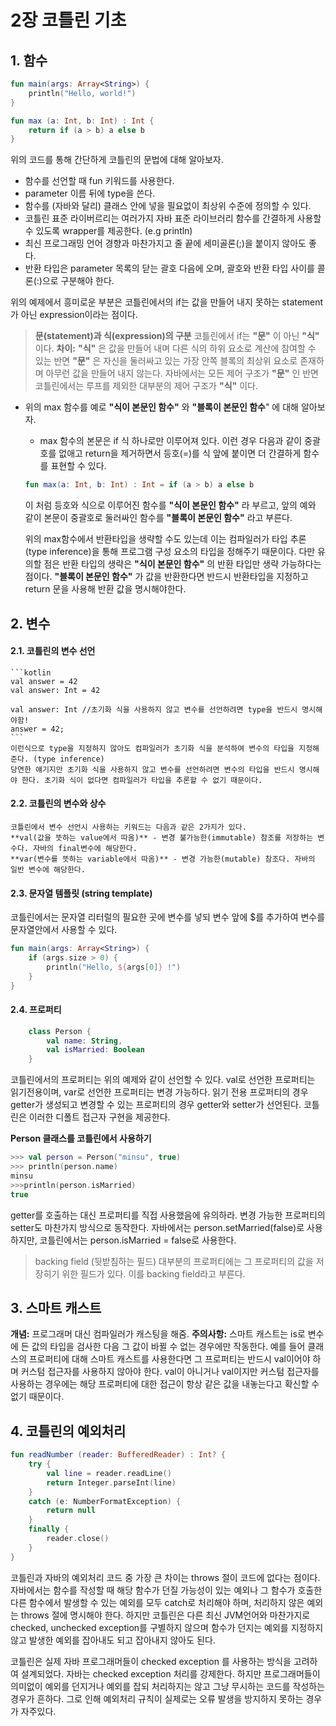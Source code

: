 # 2장 코틀린 기초

## 1. 함수
```kotlin
fun main(args: Array<String>) {
    println("Hello, world!")
}

fun max (a: Int, b: Int) : Int {
    return if (a > b) a else b
}
```

위의 코드를 통해 간단하게 코틀린의 문법에 대해 알아보자.
- 함수를 선언할 때 fun 키워드를 사용한다.
- parameter 이름 뒤에 type을 쓴다.
- 함수를 (자바와 달리) 클래스 안에 넣을 필요없이 최상위 수준에 정의할 수 있다.
- 코틀린 표준 라이버르리는 여러가지 자바 표준 라이브러리 함수를 간결하게 사용할 수 있도록 wrapper를 제공한다. (e.g println)
- 최신 프로그래밍 언어 경향과 마찬가지고 줄 끝에 세미골론(;)을 붙이지 않아도 좋다.
- 반환 타입은 parameter 목록의 닫는 괄호 다음에 오며, 괄호와 반환 타입 사이를 콜론(:)으로 구분해야 한다.

위의 예제에서 흥미로운 부분은 코틀린에서의 if는 값을 만들어 내지 못하는 statement가 아닌 expression이라는 점이다.
> **문(statement)과 식(expression)의 구분**
코틀린에서 if는 **"문"** 이 아닌 **"식"** 이다. 
**차이:**  **"식"** 은 값을 만들어 내며 다른 식의 하위 요소로 계산에 참여할 수 있는 반면 **"문"** 은 자신을 둘러싸고 있는 가장 안쪽 블록의 최상위 요소로 존재하며 아무런 값을 만들어 내지 않는다.
자바에서는 모든 제어 구조가 **"문"** 인 반면 코틀린에서는 루프를 제외한 대부분의 제어 구조가 **"식"** 이다.

- 위의 max 함수를 예로 **"식이 본문인 함수"** 와 **"블록이 본문인 함수**" 에 대해 알아보자.
	- max 함수의 본문은 if 식 하나로만 이루어져 있다. 이런 경우 다음과 같이 중괄호를 없애고 return을 제거하면서 등호(=)를 식 앞에 붙이면 더 간결하게 함수를 표현할 수 있다.
	```kotlin
  fun max(a: Int, b: Int) : Int = if (a > b) a else b
  ``` 
  이 처럼 등호와 식으로 이루어진 함수를 **"식이 본문인 함수"** 라 부르고, 앞의 예와 같이 본문이 중괄호로 둘러싸인 함수를 **"블록이 본문인 함수"** 라고 부른다.
  
  위의 max함수에서 반환타입을 생략할 수도 있는데 이는 컴파일러가 타입 추론(type inference)을 통해 프로그램 구성 요소의      타입을 정해주기 때문이다.
  다만 유의할 점은 반환 타입의 생략은 **"식이 본문인 함수"** 의 반환 타입만 생략 가능하다는 점이다.
  **"블록이 본문인 함수"** 가 값을 반환한다면 반드시 반환타입을 지정하고 return 문을 사용해 반환 값을 명시해야한다.
  

## 2. 변수
#### 2.1. 코틀린의 변수 선언
	```kotlin
	val answer = 42
	val answer: Int = 42

	val answer: Int //초기화 식을 사용하지 않고 변수를 선언하려면 type을 반드시 명시해야함!
	answer = 42;
	```
	이런식으로 type을 지정하지 않아도 컴파일러가 초기화 식을 분석하여 변수의 타입을 지정해준다. (type inference)
	당연한 얘기지만 초기화 식을 사용하지 않고 변수를 선언하려면 변수의 타입을 반드시 명시해야 한다. 초기화 식이 없다면 컴파일러가 타입을 추론할 수 없기 때문이다.

#### 2.2. 코틀린의 변수와 상수
	코틀린에서 변수 선언시 사용하는 키워드는 다음과 같은 2가지가 있다.
	**val(값을 뜻하는 value에서 따옴)** - 변경 불가능한(immutable) 참조를 저장하는 변수다. 자바의 final변수에 해당한다.
	**var(변수를 뜻하는 variable에서 따옴)** - 변경 가능한(mutable) 참조다. 자바의 일반 변수에 해당한다.
	
#### 2.3. 문자열 템플릿 (string template)
코틀린에서는 문자열 리터럴의 필요한 곳에 변수를 넣되 변수 앞에 $를 추가하여 변수를 문자열안에서 사용할 수 있다.

```kotlin
fun main(args: Array<String>) {
	if (args.size > 0) {
        println("Hello, ${args[0]} !")
	}
}
```

#### 2.4. 프로퍼티
```kotlin
	class Person {
		val name: String,
		val isMarried: Boolean
	}
```
코틀린에서의 프로퍼티는 위의 예제와 같이 선언할 수 있다.
val로 선언한 프로퍼티는 읽기전용이며, var로 선언한 프로퍼티는 변경 가능하다.
읽기 전용 프로퍼티의 경우 getter가 생성되고 변경할 수 있는 프로퍼티의 경우 getter와 setter가 선언된다.
코틀린은 이러한 디폴트 접근자 구현을 제공한다.

**Person 클래스를 코틀린에서 사용하기**
```kotlin
>>> val person = Person("minsu", true)
>>> println(person.name)
minsu
>>>println(person.isMarried)
true
```
getter를 호출하는 대신 프로퍼티를 직접 사용했음에 유의하라.
변경 가능한 프로퍼티의 setter도 마찬가지 방식으로 동작한다. 자바에서는 person.setMarried(false)로 사용하지만, 코틀린에서는 person.isMarried = false로 사용한다.
> backing field (뒷받침하는 필드)
대부분의 프로퍼티에는 그 프로퍼티의 값을 저장히기 위한 필드가 있다. 이를 backing field라고 부른다.


## 3. 스마트 캐스트
**개념:** 프로그래머 대신 컴파일러가 캐스팅을 해줌.
**주의사항:** 스마트 캐스트는 is로 변수에 든 값의 타입을 검사한 다음 그 값이 바뀔 수 없는 경우에만 작동한다. 예를 들어 클래스의 프로퍼티에 대해 스마트 캐스트를 사용한다면 그 프로퍼티는 반드시 val이어야 하며 커스텀 접근자를 사용하지 않아야 한다. val이 아니거나 val이지만 커스텀 접근자를 사용하는 경우에는 해당 프로퍼티에 대한 접근이 항상 같은 값을 내놓는다고 확신할 수 없기 때문이다.

## 4. 코틀린의 예외처리
```kotlin
fun readNumber (reader: BufferedReader) : Int? {
	try {
		val line = reader.readLine()
		return Integer.parseInt(line)
	}
	catch (e: NumberFormatException) {
		return null
	}
	finally {
		reader.close()
	}
}
```
코틀린과 자바의 예외처리 코드 중 가장 큰 차이는 throws 절이 코드에 없다는 점이다.
자바에서는 함수를 작성할 때 해당 함수가 던질 가능성이 있는 예외나 그 함수가 호출한 다른 함수에서 발생할 수 있는 예외를 모두 catch로 처리해야 하며, 처리하지 않은 예외는 throws 절에 명시해야 한다.
하지만 코틀린은 다른 최신 JVM언어와 마찬가지로 checked, unchecked exception를 구별하지 않으며 함수가 던지는 예외를 지정하지 않고 발생한 예외를 잡아내도 되고 잡아내지 않아도 된다.

코틀린은 실제 자바 프로그래머들이 checked exception 를 사용하는 방식을 고려하여 설계되었다.
자바는 checked exception 처리를 강제한다. 하지만 프로그래머들이 의미없이 예외를 던지거나 예외를 잡되 처리하지는 않고 그냥 무시하는 코드를 작성하는 경우가 흔하다. 그로 인해 예외처리 규칙이 실제로는 오류 발생을 방지하지 못하는 경우가 자주있다.
